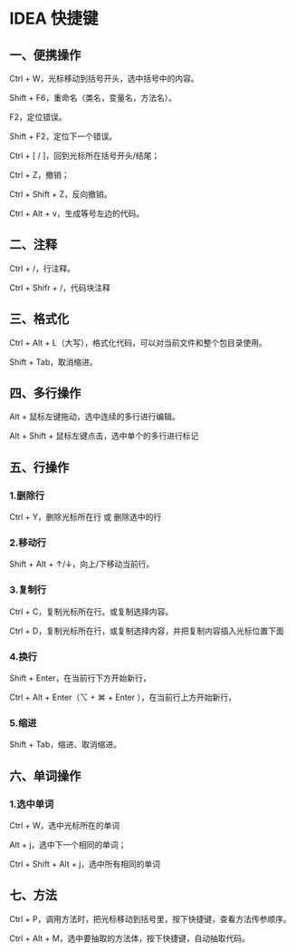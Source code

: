# IDEA 快捷键

## 一、便携操作

Ctrl + W，光标移动到括号开头，选中括号中的内容。

Shift + F6，重命名（类名，变量名，方法名）。

F2，定位错误。

Shift + F2，定位下一个错误。

Ctrl + [ / ]，回到光标所在括号开头/结尾；

Ctrl + Z，撤销；

Ctrl + Shift + Z，反向撤销。

Ctrl + Alt + v，生成等号左边的代码。

## 二、注释

Ctrl + /，行注释。

Ctrl + Shifr + /，代码块注释

## 三、格式化

Ctrl + Alt + L（大写），格式化代码，可以对当前文件和整个包目录使用。

Shift + Tab，取消缩进。

## 四、多行操作

Alt + 鼠标左键拖动，选中连续的多行进行编辑。

Alt + Shift + 鼠标左键点击，选中单个的多行进行标记

## 五、行操作

### 1.删除行

Ctrl + Y，删除光标所在行 或 删除选中的行

### 2.移动行

Shift + Alt + ↑/↓，向上/下移动当前行。

### 3.复制行

Ctrl + C，复制光标所在行。或复制选择内容。

Ctrl + D，复制光标所在行，或复制选择内容，并把复制内容插入光标位置下面

### 4.换行

Shift + Enter，在当前行下方开始新行，

Ctrl + Alt + Enter（⌥ + ⌘ + Enter ），在当前行上方开始新行，

### 5.缩进

Shift + Tab，缩进、取消缩进。

## 六、单词操作

### 1.选中单词

Ctrl + W，选中光标所在的单词

Alt + j，选中下一个相同的单词；

Ctrl + Shift + Alt + j，选中所有相同的单词

## 七、方法

Ctrl + P，调用方法时，把光标移动到括号里，按下快捷键，查看方法传参顺序。

Ctrl + Alt + M，选中要抽取的方法体，按下快捷键，自动抽取代码。
